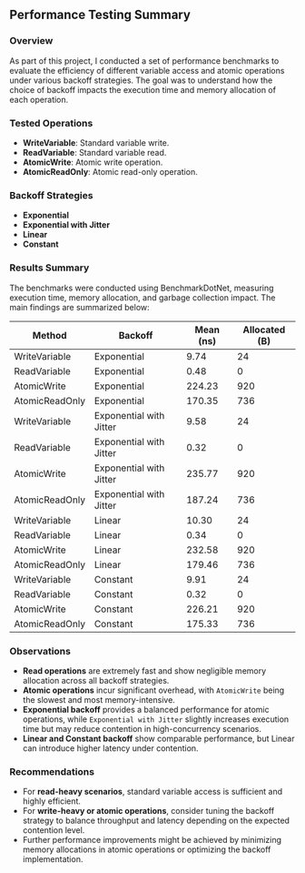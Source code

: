 ## Performance Testing Summary

### Overview
As part of this project, I conducted a set of performance benchmarks to evaluate the efficiency of different variable access and atomic operations under various backoff strategies. 
The goal was to understand how the choice of backoff impacts the execution time and memory allocation of each operation.

### Tested Operations
- **WriteVariable**: Standard variable write.
- **ReadVariable**: Standard variable read.
- **AtomicWrite**: Atomic write operation.
- **AtomicReadOnly**: Atomic read-only operation.

### Backoff Strategies
- **Exponential**
- **Exponential with Jitter**
- **Linear**
- **Constant**

### Results Summary
The benchmarks were conducted using BenchmarkDotNet, measuring execution time, memory allocation, and garbage collection impact. The main findings are summarized below:

| Method         | Backoff               | Mean (ns)  | Allocated (B) |
|----------------|----------------------|------------|---------------|
| WriteVariable  | Exponential          | 9.74       | 24            |
| ReadVariable   | Exponential          | 0.48       | 0             |
| AtomicWrite    | Exponential          | 224.23     | 920           |
| AtomicReadOnly | Exponential          | 170.35     | 736           |
| WriteVariable  | Exponential with Jitter | 9.58    | 24            |
| ReadVariable   | Exponential with Jitter | 0.32    | 0             |
| AtomicWrite    | Exponential with Jitter | 235.77  | 920           |
| AtomicReadOnly | Exponential with Jitter | 187.24  | 736           |
| WriteVariable  | Linear               | 10.30      | 24            |
| ReadVariable   | Linear               | 0.34       | 0             |
| AtomicWrite    | Linear               | 232.58     | 920           |
| AtomicReadOnly | Linear               | 179.46     | 736           |
| WriteVariable  | Constant             | 9.91       | 24            |
| ReadVariable   | Constant             | 0.32       | 0             |
| AtomicWrite    | Constant             | 226.21     | 920           |
| AtomicReadOnly | Constant             | 175.33     | 736           |

### Observations
- **Read operations** are extremely fast and show negligible memory allocation across all backoff strategies.
- **Atomic operations** incur significant overhead, with `AtomicWrite` being the slowest and most memory-intensive.
- **Exponential backoff** provides a balanced performance for atomic operations, while `Exponential with Jitter` slightly increases execution time but may reduce contention in high-concurrency scenarios.
- **Linear and Constant backoff** show comparable performance, but Linear can introduce higher latency under contention.

### Recommendations
- For **read-heavy scenarios**, standard variable access is sufficient and highly efficient.
- For **write-heavy or atomic operations**, consider tuning the backoff strategy to balance throughput and latency depending on the expected contention level.
- Further performance improvements might be achieved by minimizing memory allocations in atomic operations or optimizing the backoff implementation.
